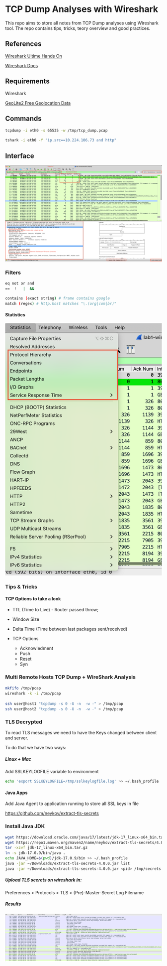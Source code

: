 # TCP Dump Analyses with Wireshark

This repo aims to store all notes from TCP Dump analyses using Wireshark tool. The repo contains tips, tricks, teory overview and good practices.



## References

[Wireshark Ultime Hands On](https://www.udemy.com/course/wireshark-ultimate-hands-on-course/)

[Wireshark Docs](https://www.wireshark.org/docs)

## Requirements

Wireshark

[GeoLite2 Free Geolocation Data](https://dev.maxmind.com/geoip/geolite2-free-geolocation-data?lang=en)



## Commands
```bash
tcpdump -i eth0 -s 65535 -w /tmp/tcp_dump.pcap
```
```bash
tshark -i eth0 -Y "ip.src==10.224.106.73 and http"
```


## Interface

![](imgs/wireshark-interface.png)

### Filters

```bash
eq not or and
==  !   |  &&
```

```bash
contains (exact string) # frame contains google
match (regex) # http.host matches "\.(org|com|br)"
```

#### Statistics

![Statistics](imgs/statistics.png)



### Tips & Tricks

#### TCP Options to take a look

* TTL (Time to Live) - Router passed throw;
* Window Size
* Delta Time (Time between last packages sent/received)
* TCP Options

  * Acknowledment
  * Push
  * Reset
  * Syn

### Multi Remote Hosts TCP Dump + WireShark Analysis
```bash
mkfifo /tmp/pcap
wireshark -k -i /tmp/pcap

ssh user@host1 "tcpdump -s 0 -U -n  -w -" > /tmp/pcap
ssh user@host2 "tcpdump -s 0 -U -n  -w -" > /tmp/pcap
```

### TLS Decrypted

To read TLS messages we need to have the Keys changed between client and server. 

To do that we have two ways:

##### Linux + Mac

Add SSLKEYLOGFILE variable to environment

```bash
echo 'export SSLKEYLOGFILE=/tmp/sslkeylogfile.log' >> ~/.bash_profile
```

#### Java Apps

Add Java Agent to application running to store all SSL keys in file

https://github.com/neykov/extract-tls-secrets

### Install Java JDK

```bash
wget https://download.oracle.com/java/17/latest/jdk-17_linux-x64_bin.tar.gz
wget https://repo1.maven.org/maven2/name/neykov/extract-tls-secrets/4.0.0/extract-tls-secrets-4.0.0.jar
tar -xzvf jdk-17_linux-x64_bin.tar.gz
ln -s jdk-17.0.9/bin/java .
echo JAVA_HOME=$(pwd)/jdk-17.0.9/bin >> ~/.bash_profile
java -jar ~/Downloads/extract-tls-secrets-4.0.0.jar list
java -jar ~/Downloads/extract-tls-secrets-4.0.0.jar <pid> /tmp/secrets.log
```

##### Upload TLS secrets on wireshark in:

Preferences > Protocols > TLS > (Pre)-Master-Secret Log Filename 


##### Results

![tls_decrypted](imgs/tls_decrypted.png)

